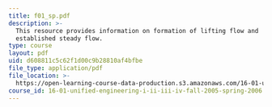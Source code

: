 ```yaml
---
title: f01_sp.pdf
description: >-
  This resource provides information on formation of lifting flow and
  established steady flow.
type: course
layout: pdf
uid: d608811c5c62f1d00c9b28810af4bfbe
file_type: application/pdf
file_location: >-
  https://open-learning-course-data-production.s3.amazonaws.com/16-01-unified-engineering-i-ii-iii-iv-fall-2005-spring-2006/d608811c5c62f1d00c9b28810af4bfbe_f01_sp.pdf
course_id: 16-01-unified-engineering-i-ii-iii-iv-fall-2005-spring-2006
---
```


